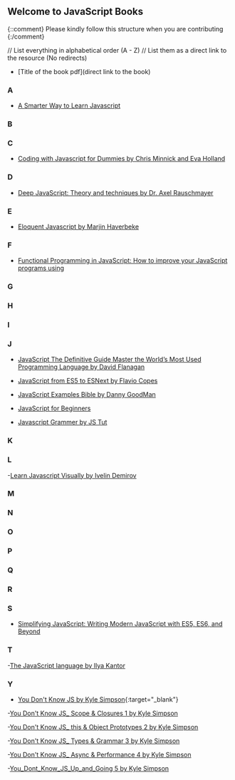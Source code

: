 ## Welcome to JavaScript Books

{::comment}
Please kindly follow this structure when you are contributing
{:/comment}

// List everything in alphabetical order (A - Z)
// List them as a direct link to the resource (No redirects)

- [Title of the book pdf](direct link to the book)


### A

- [A Smarter Way to Learn Javascript](https://drive.google.com/file/d/1KmoPCO8AqzhwF9VXvmkx1a2gjZv4oyDx/view?usp=share_link)

### B

### C

- [Coding with Javascript for Dummies by Chris Minnick and Eva Holland](https://drive.google.com/file/d/1EtDMrub18Gk-ROPTvC54djpjknwtIx4U/view?usp=sharing)

### D

- [Deep JavaScript: Theory and techniques by Dr. Axel Rauschmayer]()

### E
- [Eloquent Javascript by Marjin Haverbeke](https://drive.google.com/file/d/1KtNo_n0fBfSExSD7kNk_SDX09W-4n42q/view?usp=share_link)

### F

- [Functional Programming in JavaScript: How to improve your JavaScript programs using](http://www.pdfdrive.com/functional-programming-in-javascript-how-to-improve-your-javascript-programs-using-functional-techniques-e168197597.html)

### G

### H

### I



### J

- [JavaScript The Definitive Guide Master the World’s Most Used Programming Language by David Flanagan](https://drive.google.com/file/d/147seSX917Fcv2xrPa0Ye4pGd0-ZIuyff/view?usp=sharing)

- [JavaScript from ES5 to ESNext by Flavio Copes](https://drive.google.com/file/d/1mGVFGGPejlkv4lQnDO3kR_n5J_9xoAkr/view?usp=sharing)

- [JavaScript Examples Bible by Danny GoodMan](https://drive.google.com/file/d/1rd7lPJhsovotZebYwnQiMPvZm_zQkK4O/view?usp=sharing)

- [JavaScript for Beginners](https://drive.google.com/file/d/1ZS0yIqrtFq1EzJcMb_v5mr_OXP5z3POt/view)

- [Javascript Grammer by JS Tut](https://drive.google.com/file/d/1wjQQv-SWg819cnwaEoRPJDImF4F2iXl7/view?usp=sharing)

### K

### L
-[Learn Javascript Visually by Ivelin Demirov](https://drive.google.com/file/d/1w7az6Gt_53a1KwLD_9rAuzxOgu8eE7mp/view?usp=share_link)
### M

### N

### O

### P

### Q

### R

### S

- [Simplifying JavaScript: Writing Modern JavaScript with ES5, ES6, and Beyond](http://www.pdfdrive.com/simplifying-javascript-writing-modern-javascript-with-es5-es6-and-beyond-e158264905.html)

### T
-[The JavaScript language by Ilya Kantor](https://drive.google.com/file/d/1vwOl_B3uIsSRKJlfrEces7p2oFU6CsE9/view?usp=share_link)




### Y

- [You Don't Know JS by Kyle Simpson](https://drive.google.com/drive/folders/1wSYM3MMocTKK0jJib5GBBehlEd4wEycy?usp=sharing){:target="_blank"}


-[You Don't Know JS_ Scope & Closures 1 by Kyle Simpson](https://drive.google.com/file/d/1DGEEiFFSRrSJ7oJ17c1ft-X3XbgrZ_ee/view?usp=share_link)

-[You Don't Know JS_ this & Object Prototypes 2 by Kyle Simpson](https://drive.google.com/file/d/1vH7kwc9ao-I_7SsYKFmCEiTy_-yXn0_d/view?usp=share_link)

-[You Don't Know JS_ Types & Grammar 3 by Kyle Simpson](https://drive.google.com/file/d/1sbPCrtgpM9vOcMUjRwcrTDY7IO1TPEcs/view?usp=share_link)


-[You Don't Know JS_ Async & Performance 4 by Kyle Simpson](https://drive.google.com/file/d/1q-FkIvx6oBEcZ-pli_jkFFPr6B7d7VBA/view?usp=share_link)

-[You_Dont_Know_JS_Up_and_Going 5 by Kyle Simpson](https://drive.google.com/file/d/1YFiFgPxYfka2CbmGouj2AdKlf0CnacM0/view?usp=share_link)

